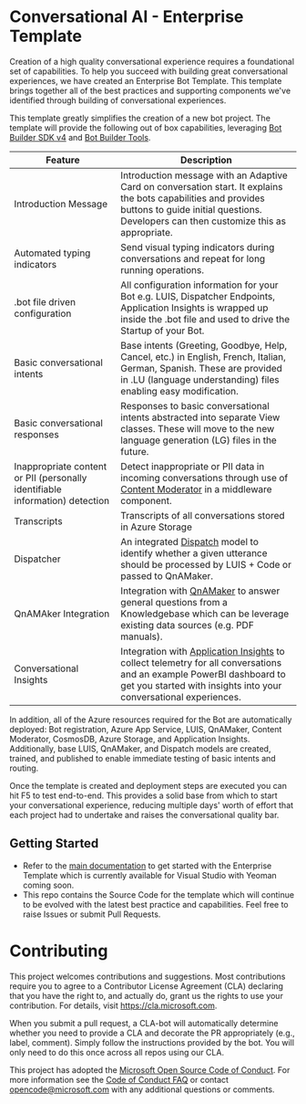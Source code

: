 # Conversational AI - Enterprise Template

Creation of a high quality conversational experience requires a foundational set of capabilities. To help you succeed with building great conversational experiences, we have created an Enterprise Bot Template. This template brings together all of the best practices and supporting components we've identified through building of conversational experiences.

This template greatly simplifies the creation of a new bot project. The template will provide the following out of box capabilities, leveraging [Bot Builder SDK v4](https://github.com/Microsoft/botbuilder) and [Bot Builder Tools](https://github.com/Microsoft/botbuilder-tools).

Feature | Description |
------------ | -------------
Introduction Message | Introduction message with an Adaptive Card on conversation start. It explains the bots capabilities and provides buttons to guide initial questions. Developers can then customize this as appropriate.
Automated typing indicators  | Send visual typing indicators during conversations and repeat for long running operations.
.bot file driven configuration | All configuration information for your Bot e.g. LUIS, Dispatcher Endpoints, Application Insights is wrapped up inside the .bot file and used to drive the Startup of your Bot.
Basic conversational intents  | Base intents (Greeting, Goodbye, Help, Cancel, etc.) in English, French, Italian, German, Spanish. These are provided in .LU (language understanding) files enabling easy modification.
Basic conversational responses  | Responses to basic conversational intents abstracted into separate View classes. These will move to the new language generation (LG) files in the future.
Inappropriate content or PII (personally identifiable information) detection  |Detect inappropriate or PII data in incoming conversations through use of [Content Moderator](https://azure.microsoft.com/en-us/services/cognitive-services/content-moderator/) in a middleware component.
Transcripts  | Transcripts of all conversations stored in Azure Storage
Dispatcher | An integrated [Dispatch](https://docs.microsoft.com/en-us/azure/bot-service/bot-builder-tutorial-dispatch?view=azure-bot-service-4.0&tabs=csaddref%2Ccsbotconfig) model to identify whether a given utterance should be processed by LUIS + Code or passed to QnAMaker.
QnAMAker Integration  | Integration with [QnAMaker](https://www.qnamaker.ai) to answer general questions from a Knowledgebase which can be leverage existing data sources (e.g. PDF manuals).
Conversational Insights  | Integration with [Application Insights](https://azure.microsoft.com/en-gb/services/application-insights/) to collect telemetry for all conversations and an example PowerBI dashboard to get you started with insights into your conversational experiences.

In addition, all of the Azure resources required for the Bot are automatically deployed: Bot registration, Azure App Service, LUIS, QnAMaker, Content Moderator, CosmosDB, Azure Storage, and Application Insights. Additionally, base LUIS, QnAMaker, and Dispatch models are created, trained, and published to enable immediate testing of basic intents and routing.

Once the template is created and deployment steps are executed you can hit F5 to test end-to-end. This provides a solid base from which to start your conversational experience, reducing multiple days' worth of effort that each project had to undertake and raises the conversational quality bar.

## Getting Started

- Refer to the [main documentation](https://docs.microsoft.com/en-us/azure/bot-service/bot-builder-enterprise-template-create-project?view=azure-bot-service-4.0
) to get started with the Enterprise Template which is currently available for Visual Studio with Yeoman coming soon.
- This repo contains the Source Code for the template which will continue to be evolved with the latest best practice and capabilities. Feel free to raise Issues or submit Pull Requests.

# Contributing

This project welcomes contributions and suggestions.  Most contributions require you to agree to a
Contributor License Agreement (CLA) declaring that you have the right to, and actually do, grant us
the rights to use your contribution. For details, visit https://cla.microsoft.com.

When you submit a pull request, a CLA-bot will automatically determine whether you need to provide
a CLA and decorate the PR appropriately (e.g., label, comment). Simply follow the instructions
provided by the bot. You will only need to do this once across all repos using our CLA.

This project has adopted the [Microsoft Open Source Code of Conduct](https://opensource.microsoft.com/codeofconduct/).
For more information see the [Code of Conduct FAQ](https://opensource.microsoft.com/codeofconduct/faq/) or
contact [opencode@microsoft.com](mailto:opencode@microsoft.com) with any additional questions or comments.
